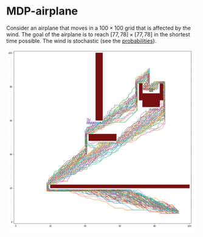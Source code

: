# MDP-airplane

Consider an airplane that moves in a $100\times 100$ grid that is affected by the wind. The goal of the airplane is to reach $[77, 78] \times [77,78]$ in the shortest time possible. The wind is stochastic (see the [probabilities](Taller2DEstocastica.pdf)).

![MDP Airplane](./images/mdp-airplane.png)
